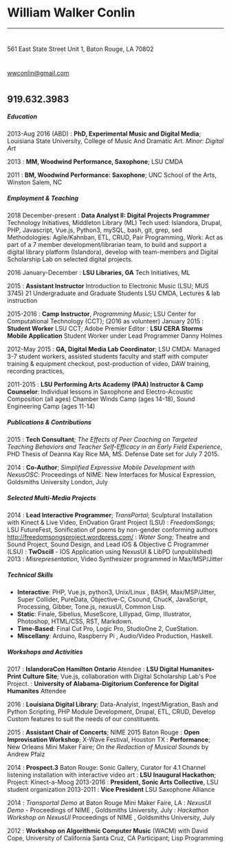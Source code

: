 William Walker Conlin
============
-------------------
#
561 East State Street Unit 1,
Baton Rouge,
LA 70802
#
wwconlin@gmail.com
#
919.632.3983
-------------------

#####   Education


2013-Aug 2016 (ABD)
:   **PhD, Experimental Music and Digital Media**; Louisiana State University, College of Music And Dramatic Art. *Minor: Digital Art*


2013
:   **MM, Woodwind Performance, Saxophone**; LSU CMDA

2011
:   **BM, Woodwind Performance: Saxophone**; UNC School of the Arts, Winston Salem, NC

##### Employment & Teaching

2018 December-present
:  **Data Analyst II: Digital Projects Programmer** Technology Initiatives, Middleton Library (ML)
Tech used: Islandora, Drupal, PHP, Javascript, Vue.js, Python3, mySQL, bash, git, grep, sed
Methodologies: Agile/Kahnban, ETL, CRUD, Pair Programming, 
Work: Act as part of a 7 member development/librarian team, to build and support a  digital library platform (Islandora), develop with team-members and Digital Scholarship Lab on selected digital projects.

2016 January-December
:   **LSU Libraries, GA** Tech Initiatives, ML

2015
:   **Assistant Instructor** Introduction to Electronic Music (LSU; MUS 3745)
  21 Undergraduate and Graduate Students LSU CMDA, Lectures & lab instruction

2015-2016
: **Camp Instructor**, *Programming Music*; LSU Center for Computational Technology (CCT); (2016 as volunteer)
January 2015
:   **Student Worker** LSU CCT; Adobe Premier Editor
:   **LSU CERA Storms Mobile Application** Student Worker under Lead Programmer Danny Holmes

2012-May 2015
:   **GA, Digital Media Lab Coordinator**; LSU CMDA: Managed 3-7 student workers, assisted students faculty and staff with computer training & equipment checkout, post-production of video, DAW training, recording practices,

2011-2015
:   **LSU Performing Arts Academy (PAA) Instructor & Camp Counselor**:
  Individual lessons in Saxophone and Electro-Acoustic Composition (all ages)
Chamber Winds Camp (ages 14-18), Sound Engineering Camp (ages 11-14)

[//]: <> (Commenting out more music related work, write regex to put back in.) 
[//]: <> (2014 Fall Specialty DJ at 91.1FM KLSU, Sonic Art Collective Radio Show, volunteer)
[//]: <> (2014  The Great Migration, short film by Margaret  Laurena Kemp, Post Production Audio)
[//]: <> (2012    Sound design, editing, and foley: Night Herons, film by LSU CMDA Theatre Dept.)
[//]: <> (2011: Baton Rouge Symphony Orchestra, Telemarketing )
[//]: <> (2009-2011: Jackson’s Music, Winston Salem, NC. Saxophone Instructor)
[//]: <> (2014-2015: **Sound Design & Post Production Editing**; MSA West Middle and High School, *A Midsummer Night’s Dream*, *Macbeth*; Plaquemine, LA)
[//]: <> (2012: pres.  Archival videography and selected post-production of over 14 CMDA  productions)
[//]: <> (2010: UNCSA Career Development Grant)

##### Publications & Contributions

2015
: **Tech Consultant**; *The Effects of Peer Coaching on Targeted Teaching Behaviors and Teacher Self-Efficacy in an Early Field Experience*, PHD Thesis of Deanna Kay Rice MA, MS. Defense Date set for July 7 2015. 

2014
: **Co-Author**; *Simplified Expressive Mobile Development with NexusOSC*: Proceedings of NIME: New Interfaces for Musical Expression, Goldsmiths University London, July

##### Selected Multi-Media Projects

2014
: **Lead Interactive Programmer**; *TransPortal*; Sculptural Installation with Kinect & Live Video, EnOvation Grant Project (LSU) 
: *FreedomSongs*; LSU FutureFest, Sonification of poems by non-gender conforming authors http://freedomsongsproject.wordpress.com/
: *Water Song*; Theatre and Sound Project, Sound Design, and Lead iOS & Objective C Programmer (LSU)
: **TwOscill** - IOS Application using NexusUI & LibPD (unpublilshed)
2013
: *Misrepresentation*, Video Synthesizer programmed in Max/MSP/Jitter

##### Technical Skills

- **Interactive**: PHP, Vue.js, python3, Unix/Linux , BASH, Max/MSP/Jitter, Super Collider, PureData, Objective-C, Csound, ChucK, JavaScript, Processing, Gibber, Tone.js, nexusUI, Common Lisp.
- **Static**: Finale, Sibelius, MuseScore, Lillypad, Gimp, Illustrator, Photoshop, HTML/CSS, RST, Markdown.
- **Time-Based**: Final Cut Pro, Logic Pro, StudioOne 2, CueStation.
- **Miscellany**: Arduino, Raspberry Pi , Audio/Video Production, Haskell.

##### Workshops and Activities
2017
: **IslandoraCon Hamilton Ontario** Atendee
: **LSU Digital Humanites-Print Culture Site**; Vue.js, collaboration with Digital Scholarship Lab's Poe Project.
: **University of Alabama-Digitorium Conference for Digital Humanites** Attendee

2016
: **Louisiana Digital Library**; Data-Analyist, Ingest/Migration, Bash and Python Scripting, PHP Module Development, Drupal, ETL, CRUD, Develop Custom features to suit the needs of our constituents. 


2015
: **Assistant Chair of Concerts**; NIME 2015 Baton Rouge
: **Open Improvisation Workshop**; X-Wave Festival, Houston TX
: **Performance**; New Orleans Mini Maker Faire; *On the Redaction of Musical Sounds* by Andrew Pfalz
  
2014
: **Prospect.3** Baton Rouge: Sonic Gallery,  Curator for 4.1 Channel listening installation with interactive video art
: **LSU Inaugural Hackathon**; Project: Kinect-a-Moog
2013-2016
: **President, Sonic Arts Collective**, LSU student organization 
2013-2011
: **Vice President** LSU Saxophone Alliance

2014
: *Transportal Demo* at Baton Rouge Mini Maker Faire, LA
: *NexusUI Demo* - Proceedings of NIME , Goldsmiths University, July
: *Hackathon Workshop on NexusUI* Proceedings of NIME , Goldsmiths University, July

[//]: <>  (2013:  TEDxBroadway, conference attended as member of Pellar Entrepreneur)
[//]: <> (2012  Arts Enterprise National Summit, Claremont, CA.  Attended as member of Pellar Entrepreneur)

2012
: **Workshop on Algorithmic Computer Music** (WACM) with David Cope, University of  California Santa Cruz, CA Participant; Lisp Programming
